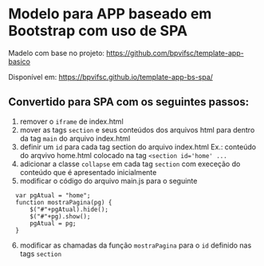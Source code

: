 # Modelo para APP baseado em Bootstrap com uso de SPA

Madelo com base no projeto: https://github.com/bpvifsc/template-app-basico

Disponível em: https://bpvifsc.github.io/template-app-bs-spa/

## Convertido para SPA com os seguintes passos:

1. remover o ```iframe``` de index.html
2. mover as tags ```section``` e seus conteúdos dos arquivos html para dentro da tag ```main``` do arquivo index.html
3. definir um ```id``` para cada tag section do arquivo index.html
    Ex.: conteúdo do arqvivo home.html colocado na tag ```<section id='home' ...```
4. adicionar a classe ```collapse``` em cada tag ```section``` com execeção do conteúdo que é apresentado inicialmente
5. modificar o código do arquivo main.js para o seguinte
  ```
    var pgAtual = "home";
    function mostraPagina(pg) {
        $("#"+pgAtual).hide();
        $("#"+pg).show();
        pgAtual = pg;
    }
  ```
6. modificar as chamadas da função ```mostraPagina``` para o ```id``` definido nas tags ```section```





